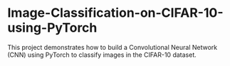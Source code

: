 # Image-Classification-on-CIFAR-10-using-PyTorch
This project demonstrates how to build a Convolutional Neural Network (CNN) using PyTorch to classify images in the CIFAR-10 dataset.

